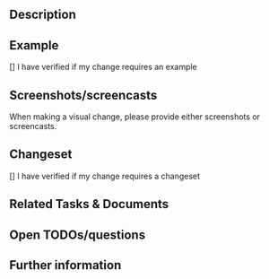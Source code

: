 ## Description

<!--

The description should describe the change you're making.
It will be used as the commit message for the squashed commit once the PR is merged.

PLEASE DESCRIBE WHY YOU'RE MAKING THE CHANGE, NOT WHAT YOU'RE CHANGING.
Reviewers see what you're changing when reviewing the code.
However, they might not understand your motives as to why you're making the change.

Your description should include:
-   The problem you're facing
-   Your solution to the problem
-   An example usage of your change

--->

<!--

Everything below this is intended to help ease reviewing this PR.
Remove all unrelated sections.

WHEN MERGING THE PR, REMOVE THIS FROM THE COMMIT MESSAGE.

-->

## Example

<!--

Make sure to provide an example of your change if your change includes a new API.

This can be either:
-   The implementation in Demo
-   A dev story in Storybook
-   A unit test

--->

[] I have verified if my change requires an example

## Screenshots/screencasts

When making a visual change, please provide either screenshots or screencasts.

<!--

Hint: For before/after views, you can use a table:

| Before   | After   |
| -------- | ------- |
| Link     | Link    |

-->

## Changeset

<!--

When making a notable change, make sure to add a changeset.
See [CONTRIBUTING.md](https://github.com/vivid-planet/comet/blob/HEAD/CONTRIBUTING.md) for more information.

TL;DR

Add a changeset when:
-   changing the package's public API (`src/index.ts`)
-   fixing a bug
-   making a visual change

Changeset writing guidelines:
-   Use active voice: "Add new thing" vs. "A new thing is added"
-   First line should be the title: "Add new alert component"
-   Provide additional information in the description
-   Use backticks to highlight code: Add new `Alert` component
-   Use bold formatting for "headlines": **Example**

--->

[] I have verified if my change requires a changeset

## Related Tasks & Documents

<!--

Link to related tasks and documents, for instance, https://vivid-planet.atlassian.net/browse/COM-XXX.

MAKE SURE THAT EVERYTHING REQUIRED TO UNDERSTAND YOUR CHANGE IS IN THE PR DESCRIPTION.
Reviewers shouldn't need to review tasks, JIRA conversations etc. to understand what you're doing.

-->

## Open TODOs/questions

<!--

-   [] Need to validate that this actually works
-   [] Merge parent PR

-->

## Further information

<!--

Further information that helps reviewing the PR, for instance:
-   Alternative solutions you have considered
-   Dependent PRs
-   Links to relevant documentation, blog posts etc.

-->
